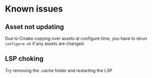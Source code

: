 # Known issues

## Asset not updating
Due to Cmake copying over assets at configure time, you have to rerun
`configure.sh` if any assets are changed.

## LSP choking
Try removing the .cache folder and restarting the LSP
